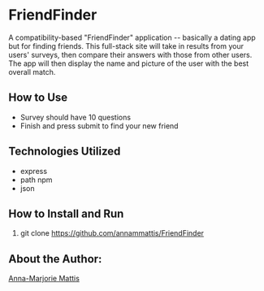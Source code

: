 # FriendFinder
A compatibility-based "FriendFinder" application -- basically a dating app but for finding friends. This full-stack site will take in results from your users' surveys, then compare their answers with those from other users. The app will then display the name and picture of the user with the best overall match.

<!-- ## Getting Started
Try the app Here [https://moma-clicky-game.herokuapp.com/](https://moma-clicky-game.herokuapp.com/) (`Heroku`)

## The Screenshot
![Screenshot](/public/assets/screenshots/demo-01.png)
`Can you remember all 24 paintings?`&#8673;

![Screenshot](/public/assets/screenshots/demo-02.png)
`You have exceptional eidetic memory!`&#8673; -->

## How to Use
* Survey should have 10 questions
* Finish and press submit to find your new friend


## Technologies Utilized
* express
* path npm
* json

## How to Install and Run
01. git clone https://github.com/annammattis/FriendFinder


## About the Author:
[Anna-Marjorie Mattis](https://github.com/annammattis)